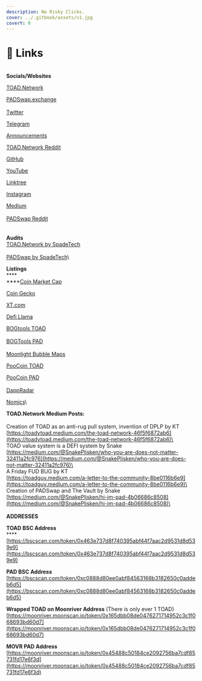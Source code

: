 ```yaml
---
description: No Risky Clicks.
cover: ../.gitbook/assets/v1.jpg
coverY: 0
---
```


# 🔗 Links

\
**Socials/Websites**

[TOAD.Network](https://toad.network)

[PADSwap.exchange](https://padswap.exchange/#/swap)\
\
[Twitter](https://twitter.com/ToadNetwork)

[Telegram](https://t.me/toadnetwork)

[Announcements](https://t.me/TOADnPAD)

[TOAD.Network Reddit](https://www.reddit.com/r/TOADNetwork/)

[GitHub](https://github.com/ToadNetwork)

[YouTube](https://www.youtube.com/channel/UCI\_vUc-HrJWtKXj-Re-hTSw)

[Linktree](https://linktr.ee/TOAD.Network)

[Instagram](https://www.instagram.com/toad.network/)

[Medium](https://toadnetwork.medium.com)\
\
[PADSwap Reddit](https://www.reddit.com/r/PadSwap/)\
\
\
**Audits**\
[TOAD.Network by SpadeTech](https://spadetech.io/wp-content/uploads/2021/06/toad\_network\_audit\_report.pdf)\
\
[PADSwap by SpadeTech](https://spadetech.io/wp-content/uploads/2021/06/toad\_Padswap\_audit\_report.pdf)\


**Listings**\
****\
****[Coin Market Cap](https://coinmarketcap.com/currencies/toad-network/)

[Coin Gecko](https://www.coingecko.com/en/coins/toad-network)

[XT.com](https://www.xt.com/tradePro/toad\_usdt)

[Defi Llama](https://defillama.com/protocol/padswap)

[BOGtools TOAD](https://charts.bogged.finance/?c=bsc\&t=0x463E737D8F740395ABf44f7aac2D9531D8D539E9)\
\
[BOGTools PAD](https://charts.bogged.finance/?c=bsc\&t=0xC0888d80EE0AbF84563168b3182650c0AdDEb6d5)\
\
[Moonlight Bubble Maps](https://bubbles.moonlighttoken.com/token/0x463e737d8f740395abf44f7aac2d9531d8d539e9)

[PooCoin TOAD](https://poocoin.app/tokens/0x463e737d8f740395abf44f7aac2d9531d8d539e9)

[PooCoin PAD](https://poocoin.app/tokens/0xc0888d80ee0abf84563168b3182650c0addeb6d5)\
\
[DappRadar](https://dappradar.com/binance-smart-chain/defi/toad-network)

[Nomics](https://nomics.com/assets/toad-toad-network)\


**TOAD.Network Medium Posts:**\
\
Creation of TOAD as an anti-rug pull system, invention of DPLP by KT\
[https://toadytoad.medium.com/the-toad-network-46f5f6872ab6](https://toadytoad.medium.com/the-toad-network-46f5f6872ab6)\
\
TOAD value system is a DEFI system by Snake\
[https://medium.com/@SnakePlisken/who-you-are-does-not-matter-32411a2fc976](https://medium.com/@SnakePlisken/who-you-are-does-not-matter-32411a2fc976)\
\
A Friday FUD BUG by KT\
[https://toadguy.medium.com/a-letter-to-the-community-8be0116b6e9](https://toadguy.medium.com/a-letter-to-the-community-8be0116b6e9)\
\
Creation of PADSwap and The Vault by Snake\
[https://medium.com/@SnakePlisken/hi-im-pad-4b06686c8508](https://medium.com/@SnakePlisken/hi-im-pad-4b06686c8508)\
\
\
**ADDRESSES**

**TOAD BSC Address**\
****[https://bscscan.com/token/0x463e737d8f740395abf44f7aac2d9531d8d539e9](https://bscscan.com/token/0x463e737d8f740395abf44f7aac2d9531d8d539e9)

**PAD BSC Address**\
[https://bscscan.com/token/0xc0888d80ee0abf84563168b3182650c0addeb6d5](https://bscscan.com/token/0xc0888d80ee0abf84563168b3182650c0addeb6d5)

**Wrapped TOAD on Moonriver Address** (There is only ever 1 TOAD) [https://moonriver.moonscan.io/token/0x165dbb08de0476271714952c3c1f068693bd60d7](https://moonriver.moonscan.io/token/0x165dbb08de0476271714952c3c1f068693bd60d7)

**MOVR PAD Address** [https://moonriver.moonscan.io/token/0x45488c50184ce2092756ba7cdf85731fd17e6f3d](https://moonriver.moonscan.io/token/0x45488c50184ce2092756ba7cdf85731fd17e6f3d)
